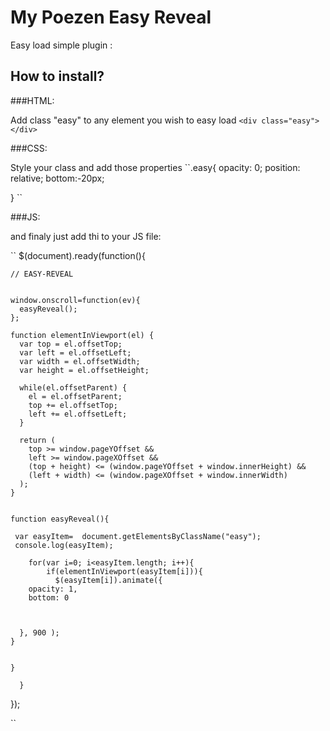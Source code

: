 # My Poezen Easy Reveal

Easy load simple plugin :



## How to install?

###HTML:

Add class "easy" to any element you wish to easy load ``<div class="easy"></div>``

###CSS:

Style your class and add those properties
``.easy{
	opacity: 0;
	position: relative;
	bottom:-20px;


} ``

###JS:

and finaly just add thi to your JS file:

``
$(document).ready(function(){


    // EASY-REVEAL


    window.onscroll=function(ev){
      easyReveal();
    };

    function elementInViewport(el) {
      var top = el.offsetTop;
      var left = el.offsetLeft;
      var width = el.offsetWidth;
      var height = el.offsetHeight;

      while(el.offsetParent) {
        el = el.offsetParent;
        top += el.offsetTop;
        left += el.offsetLeft;
      }

      return (
        top >= window.pageYOffset &&
        left >= window.pageXOffset &&
        (top + height) <= (window.pageYOffset + window.innerHeight) &&
        (left + width) <= (window.pageXOffset + window.innerWidth)
      );
    }


    function easyReveal(){

     var easyItem=  document.getElementsByClassName("easy");
     console.log(easyItem);

        for(var i=0; i<easyItem.length; i++){
            if(elementInViewport(easyItem[i])){
              $(easyItem[i]).animate({
        opacity: 1,
        bottom: 0



      }, 900 );
    }


    }

      }

 });

``
